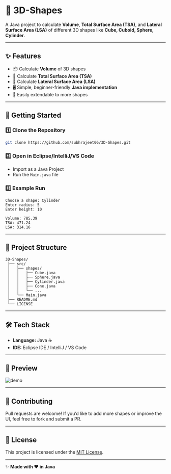 # 📐 3D-Shapes  

A Java project to calculate **Volume**, **Total Surface Area (TSA)**, and **Lateral Surface Area (LSA)** of different 3D shapes like **Cube, Cuboid, Sphere, Cylinder**. 

---

## ✨ Features
- 📦 Calculate **Volume** of 3D shapes  
- 📏 Calculate **Total Surface Area (TSA)**  
- 🔲 Calculate **Lateral Surface Area (LSA)**  
- 🖥️ Simple, beginner-friendly **Java implementation**  
- 🔧 Easily extendable to more shapes  

---

## 🚀 Getting Started  

### 1️⃣ Clone the Repository  
```bash
git clone https://github.com/subhrajeet06/3D-Shapes.git
```

### 2️⃣ Open in Eclipse/IntelliJ/VS Code  
- Import as a Java Project  
- Run the `Main.java` file  

### 3️⃣ Example Run  
```text
Choose a shape: Cylinder
Enter radius: 5
Enter height: 10

Volume: 785.39
TSA: 471.24
LSA: 314.16
```

---

## 📂 Project Structure
```
3D-Shapes/
 ├── src/
 │   ├── shapes/
 │   │   ├── Cube.java
 │   │   ├── Sphere.java
 │   │   ├── Cylinder.java
 │   │   ├── Cone.java
 │   │   └── ...
 │   └── Main.java
 ├── README.md
 └── LICENSE
```

---

## 🛠️ Tech Stack
- **Language:** Java ☕  
- **IDE:** Eclipse IDE / IntelliJ / VS Code  

---

## 📸 Preview
![demo](https://via.placeholder.com/600x200?text=Demo+Screenshot)  

---

## 🤝 Contributing
Pull requests are welcome! If you’d like to add more shapes or improve the UI, feel free to fork and submit a PR.  

---

## 📜 License
This project is licensed under the [MIT License](LICENSE).  

---

✨ **Made with ❤️ in Java**  
